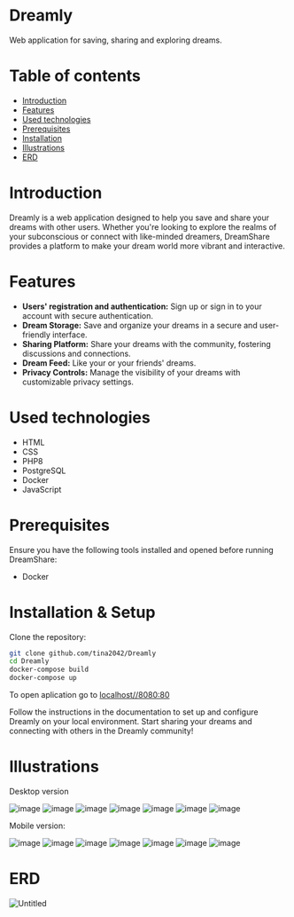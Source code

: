 # Dreamly
Web application for saving, sharing and exploring dreams.

# Table of contents
* [Introduction](#introduction)
* [Features](#features)
* [Used technologies](#used-technologies)
* [Prerequisites](#Prerequisites)
* [Installation](#installation--setup)
* [Illustrations](#Illustrations)
* [ERD](#ERD)
# Introduction
<a name="introduction"></a>
Dreamly is a web application designed to help you save and share your dreams with other users. 
Whether you're looking to explore the realms of your subconscious or connect with like-minded dreamers, DreamShare provides a platform to make your dream world more vibrant and interactive.

# Features
<a name="Features"></a>
- **Users' registration and authentication:** Sign up or sign in to your account with secure authentication.
- **Dream Storage:** Save and organize your dreams in a secure and user-friendly interface.
- **Sharing Platform:** Share your dreams with the community, fostering discussions and connections.
- **Dream Feed:** Like your or your friends' dreams.
- **Privacy Controls:** Manage the visibility of your dreams with customizable privacy settings.

# Used technologies
* HTML
* CSS
* PHP8
* PostgreSQL
* Docker
* JavaScript

# Prerequisites

Ensure you have the following tools installed and opened before running DreamShare:
- Docker
  
# Installation & Setup

Clone the repository:

``` bash 
git clone github.com/tina2042/Dreamly
cd Dreamly
docker-compose build
docker-compose up
```
To open aplication go to [localhost//8080:80](http://localhost:8080/dashboard)


Follow the instructions in the documentation to set up and configure Dreamly on your local environment. Start sharing your dreams and connecting with others in the Dreamly community!

# Illustrations
Desktop version

![image](https://github.com/tina2042/Dreamly/assets/101676734/ba4184ee-d50d-4df5-bf94-98885194b2cb)
![image](https://github.com/tina2042/Dreamly/assets/101676734/9db021eb-7b0a-44a2-850f-71a40c92303a)
![image](https://github.com/tina2042/Dreamly/assets/101676734/fb2369a5-6ba8-4462-a174-69e0f2d330f1)
![image](https://github.com/tina2042/Dreamly/assets/101676734/0e99f33c-2b18-46a6-a871-9842a934e893)
![image](https://github.com/tina2042/Dreamly/assets/101676734/05bada0b-cc8c-4cf0-9f71-8c08327ab8ce)
![image](https://github.com/tina2042/Dreamly/assets/101676734/9ae3ae79-cb82-4c76-9293-40c4518acf07)
![image](https://github.com/tina2042/Dreamly/assets/101676734/c231041b-e797-418b-ba35-0657e533b3c8)

Mobile version: 

![image](https://github.com/tina2042/Dreamly/assets/101676734/6160b1a2-c923-4677-b975-40c4ba92f17f)
![image](https://github.com/tina2042/Dreamly/assets/101676734/8e3ba1b2-9042-4162-98c2-863c0fe75b64)
![image](https://github.com/tina2042/Dreamly/assets/101676734/32877798-ba7d-49ee-97c1-9021d09b8265)
![image](https://github.com/tina2042/Dreamly/assets/101676734/2f53c84d-2594-47f1-a315-2c25d5d9f5d9)
![image](https://github.com/tina2042/Dreamly/assets/101676734/b5c5059b-2e19-488c-b9a3-e4953d97155d)
![image](https://github.com/tina2042/Dreamly/assets/101676734/5bf046b2-5b46-4d56-bc04-75b9e4add361)
![image](https://github.com/tina2042/Dreamly/assets/101676734/9851c82d-40f8-470f-bb37-71de7bdeffd4)

# ERD

![Untitled](https://github.com/tina2042/Dreamly/assets/101676734/9338936a-2dc2-4fd6-943e-54d746ad1b19)










